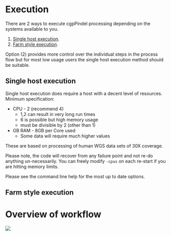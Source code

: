 # Execution

There are 2 ways to execute cgpPindel processing depending on the systems available to you.

1. [Single host execution](#Single-host-execution).
2. [Farm style execution](#Farm-style-execution).

Option (2) provides more control over the individual steps in the process flow but for most low usage users the single host execution method should be suitable.

## Single host execution

Single host execution does require a host with a decent level of resources.  Minimum specification:

* CPU - 2 (recommend 4)
    * 1,2 can result in very long run times
    * 6 is possible but high memory usage
    * must be divisible by 2 (other than 1)
* GB RAM - 8GB per Core used
    * Some data will require much higher values

These are based on processing of human WGS data sets of 30X coverage.

Please note, the code will recover from any failure point and not re-do anything
un-necessarily.  You can freely modify `-cpus` on each re-start if you are hitting memory limits.

Please see the command line help for the most up to date options.


## Farm style execution

# Overview of workflow

![](wiki/images/cgpPindelDetailed.png)
